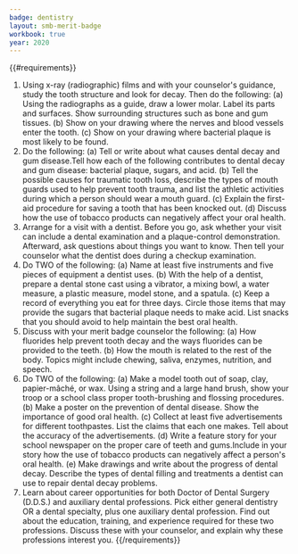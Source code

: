 ```yaml
---
badge: dentistry
layout: smb-merit-badge
workbook: true
year: 2020
---
```


{{#requirements}}
1. Using x-ray (radiographic) films and with your counselor's guidance, study the tooth structure and look for decay. Then do the following:
    (a) Using the radiographs as a guide, draw a lower molar. Label its parts and surfaces. Show surrounding structures such as bone and gum tissues.
    (b) Show on your drawing where the nerves and blood vessels enter the tooth.
    (c) Show on your drawing where bacterial plaque is most likely to be found.
2. Do the following:
    (a) Tell or write about what causes dental decay and gum disease.Tell how each of the following contributes to dental decay and gum disease: bacterial plaque, sugars, and acid.
    (b) Tell the possible causes for traumatic tooth loss, describe the types of mouth guards used to help prevent tooth trauma, and list the athletic activities during which a person should wear a mouth guard.
    (c) Explain the first-aid procedure for saving a tooth that has been knocked out.
    (d) Discuss how the use of tobacco products can negatively affect your oral health.
3. Arrange for a visit with a dentist. Before you go, ask whether your visit can include a dental examination and a plaque-control demonstration. Afterward, ask questions about things you want to know. Then tell your counselor what the dentist does during a checkup examination.
4. Do TWO of the following:
    (a) Name at least five instruments and five pieces of equipment a dentist uses.
    (b) With the help of a dentist, prepare a dental stone cast using a vibrator, a mixing bowl, a water measure, a plastic measure, model stone, and a spatula.
    (c) Keep a record of everything you eat for three days. Circle those items that may provide the sugars that bacterial plaque needs to make acid. List snacks that you should avoid to help maintain the best oral health.
5. Discuss with your merit badge counselor the following:
    (a) How fluorides help prevent tooth decay and the ways fluorides can be provided to the teeth.
    (b) How the mouth is related to the rest of the body. Topics might include chewing, saliva, enzymes, nutrition, and speech.
6. Do TWO of the following:
    (a) Make a model tooth out of soap, clay, papier-mâché, or wax. Using a string and a large hand brush, show your troop or a school class proper tooth-brushing and flossing procedures.
    (b) Make a poster on the prevention of dental disease. Show the importance of good oral health.
    (c) Collect at least five advertisements for different toothpastes. List the claims that each one makes. Tell about the accuracy of the advertisements.
    (d) Write a feature story for your school newspaper on the proper care of teeth and gums.Include in your story how the use of tobacco products can negatively affect a person's oral health.
    (e) Make drawings and write about the progress of dental decay. Describe the types of dental filling and treatments a dentist can use to repair dental decay problems.
7. Learn about career opportunities for both Doctor of Dental Surgery (D.D.S.) and auxiliary dental professions. Pick either general dentistry OR a dental specialty, plus one auxiliary dental profession. Find out about the education, training, and experience required for these two professions. Discuss these with your counselor, and explain why these professions interest you.
{{/requirements}}
